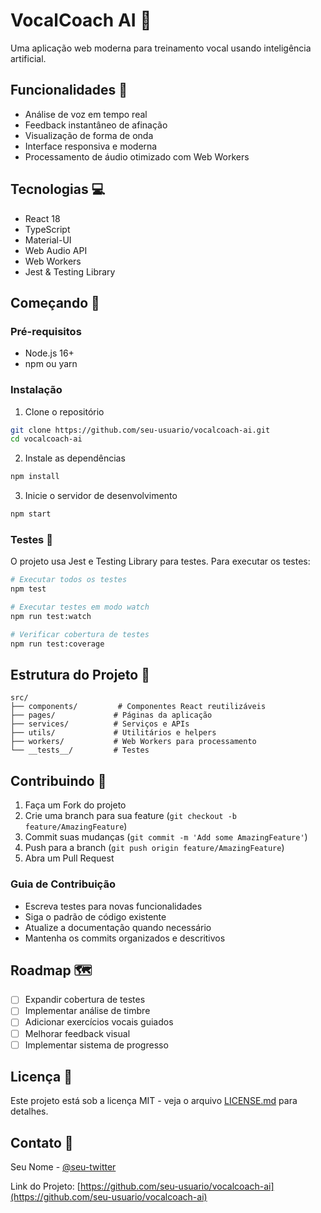 # VocalCoach AI 🎤

Uma aplicação web moderna para treinamento vocal usando inteligência artificial.

## Funcionalidades 🌟

- Análise de voz em tempo real
- Feedback instantâneo de afinação
- Visualização de forma de onda
- Interface responsiva e moderna
- Processamento de áudio otimizado com Web Workers

## Tecnologias 💻

- React 18
- TypeScript
- Material-UI
- Web Audio API
- Web Workers
- Jest & Testing Library

## Começando 🚀

### Pré-requisitos

- Node.js 16+ 
- npm ou yarn

### Instalação

1. Clone o repositório
```bash
git clone https://github.com/seu-usuario/vocalcoach-ai.git
cd vocalcoach-ai
```

2. Instale as dependências
```bash
npm install
```

3. Inicie o servidor de desenvolvimento
```bash
npm start
```

### Testes 🧪

O projeto usa Jest e Testing Library para testes. Para executar os testes:

```bash
# Executar todos os testes
npm test

# Executar testes em modo watch
npm run test:watch

# Verificar cobertura de testes
npm run test:coverage
```

## Estrutura do Projeto 📁

```
src/
├── components/         # Componentes React reutilizáveis
├── pages/             # Páginas da aplicação
├── services/          # Serviços e APIs
├── utils/             # Utilitários e helpers
├── workers/           # Web Workers para processamento
└── __tests__/         # Testes
```

## Contribuindo 🤝

1. Faça um Fork do projeto
2. Crie uma branch para sua feature (`git checkout -b feature/AmazingFeature`)
3. Commit suas mudanças (`git commit -m 'Add some AmazingFeature'`)
4. Push para a branch (`git push origin feature/AmazingFeature`)
5. Abra um Pull Request

### Guia de Contribuição

- Escreva testes para novas funcionalidades
- Siga o padrão de código existente
- Atualize a documentação quando necessário
- Mantenha os commits organizados e descritivos

## Roadmap 🗺️

- [ ] Expandir cobertura de testes
- [ ] Implementar análise de timbre
- [ ] Adicionar exercícios vocais guiados
- [ ] Melhorar feedback visual
- [ ] Implementar sistema de progresso

## Licença 📝

Este projeto está sob a licença MIT - veja o arquivo [LICENSE.md](LICENSE.md) para detalhes.

## Contato 📧

Seu Nome - [@seu-twitter](https://twitter.com/seu-twitter)

Link do Projeto: [https://github.com/seu-usuario/vocalcoach-ai](https://github.com/seu-usuario/vocalcoach-ai) 
